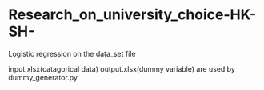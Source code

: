 # Research_on_university_choice-HK-SH-

Logistic regression on the data_set file


input.xlsx(catagorical data) output.xlsx(dummy variable) are used by dummy_generator.py

